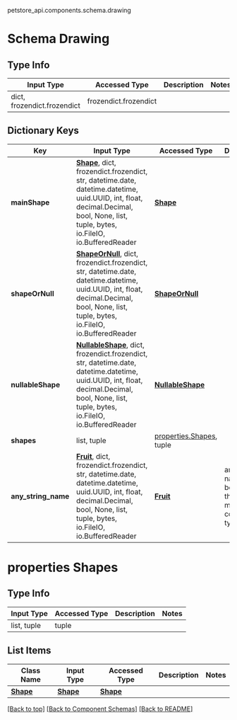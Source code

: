 petstore_api.components.schema.drawing
# Schema Drawing

## Type Info
Input Type | Accessed Type | Description | Notes
------------ | ------------- | ------------- | -------------
dict, frozendict.frozendict | frozendict.frozendict |  |

## Dictionary Keys
Key | Input Type | Accessed Type | Description | Notes
------------ | ------------- | ------------- | ------------- | -------------
**mainShape** | [**Shape**](shape.md), dict, frozendict.frozendict, str, datetime.date, datetime.datetime, uuid.UUID, int, float, decimal.Decimal, bool, None, list, tuple, bytes, io.FileIO, io.BufferedReader | [**Shape**](shape.md) |  | [optional]
**shapeOrNull** | [**ShapeOrNull**](shape_or_null.md), dict, frozendict.frozendict, str, datetime.date, datetime.datetime, uuid.UUID, int, float, decimal.Decimal, bool, None, list, tuple, bytes, io.FileIO, io.BufferedReader | [**ShapeOrNull**](shape_or_null.md) |  | [optional]
**nullableShape** | [**NullableShape**](nullable_shape.md), dict, frozendict.frozendict, str, datetime.date, datetime.datetime, uuid.UUID, int, float, decimal.Decimal, bool, None, list, tuple, bytes, io.FileIO, io.BufferedReader | [**NullableShape**](nullable_shape.md) |  | [optional]
**shapes** | list, tuple | [properties.Shapes](#properties-shapes), tuple |  | [optional]
**any_string_name** | [**Fruit**](fruit.md), dict, frozendict.frozendict, str, datetime.date, datetime.datetime, uuid.UUID, int, float, decimal.Decimal, bool, None, list, tuple, bytes, io.FileIO, io.BufferedReader | [**Fruit**](fruit.md) | any string name can be used but the value must be the correct type | [optional]

# properties Shapes

## Type Info
Input Type | Accessed Type | Description | Notes
------------ | ------------- | ------------- | -------------
list, tuple | tuple |  |

## List Items
Class Name | Input Type | Accessed Type | Description | Notes
------------- | ------------- | ------------- | ------------- | -------------
[**Shape**](shape.md) | [**Shape**](shape.md) | [**Shape**](shape.md) |  |

[[Back to top]](#top) [[Back to Component Schemas]](../../../README.md#Component-Schemas) [[Back to README]](../../../README.md)
